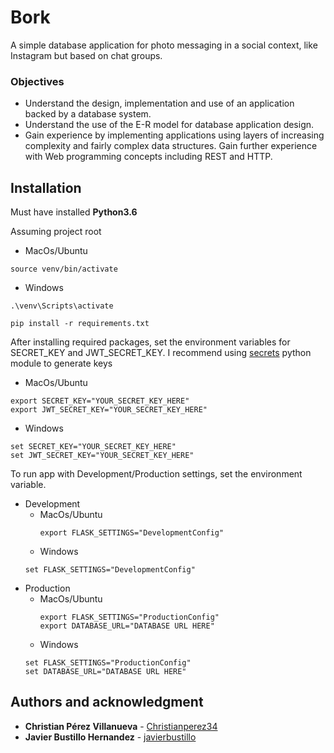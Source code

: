 # Bork
A simple database application for photo messaging in a social context, like Instagram but based on chat groups.

### Objectives
* Understand the design, implementation and use of an application backed by a database system.
* Understand the use of the E-R model for database application design.
* Gain experience by implementing applications using layers of increasing complexity and fairly complex data structures.
Gain further experience with Web programming concepts including REST and HTTP.
 
## Installation
Must have installed **Python3.6**

Assuming project root
* MacOs/Ubuntu
``` Shell
source venv/bin/activate
```
* Windows
```Shell
.\venv\Scripts\activate
```
```Shell
pip install -r requirements.txt
```
After installing required packages, set the environment variables for SECRET_KEY and JWT_SECRET_KEY. I recommend using 
[secrets](https://docs.python.org/3/library/secrets.html) python module to generate keys
* MacOs/Ubuntu
``` Shell
export SECRET_KEY="YOUR_SECRET_KEY_HERE"
export JWT_SECRET_KEY="YOUR_SECRET_KEY_HERE"
```
* Windows
```Shell
set SECRET_KEY="YOUR_SECRET_KEY_HERE"
set JWT_SECRET_KEY="YOUR_SECRET_KEY_HERE"
```
To run app with Development/Production settings, set the environment variable.
* Development
  * MacOs/Ubuntu
    ``` Shell
    export FLASK_SETTINGS="DevelopmentConfig"
    ```
   * Windows
    ```Shell
    set FLASK_SETTINGS="DevelopmentConfig"
    ```
* Production
  * MacOs/Ubuntu
    ``` Shell
    export FLASK_SETTINGS="ProductionConfig"
    export DATABASE_URL="DATABASE URL HERE"
    ```
   * Windows
    ```Shell
    set FLASK_SETTINGS="ProductionConfig"
    set DATABASE_URL="DATABASE URL HERE"
    ```


## Authors and acknowledgment
* **Christian Pérez Villanueva** - [Christianperez34](https://github.com/ChristianPerez34)
* **Javier Bustillo Hernandez** - [javierbustillo](https://github.com/javierbustillo)